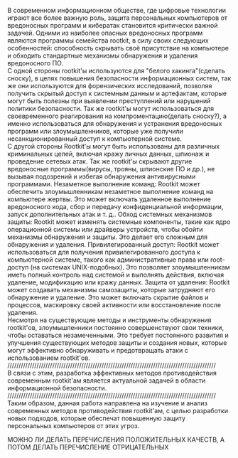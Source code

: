 В современном информационном обществе, где цифровые технологии играют все более важную роль, защита персональных компьютеров от вредоносных программ и кибератак становится критически важной задачей. Одними из наиболее опасных вредоносных программ являются программы семейства rootkit, в силу своих следующих особенностей: способность скрывать своё присутствие на компьютере и обходить стандартные механизмы обнаружения и удаления вредоносного ПО.</br>
С одной стороны rootkit'ы используются для "белого хакинга"(сделать сноску), в целях повышения безопасности информационных систем, так же они используются для форензических исследований, позволяя получить скрытый доступ к системным данным и артефактам, которые могут быть полезны при выявлении преступлений или нарушений политики безопасности. Так же rootkit'ы могут использоваться для своевременного реагирования на компроментацию(делать сноску?), а именно использоваться для обнаружения и устранения вредоносных программ или злоумышленников, которые уже получили несанкционированный доступ к компьютерной системе.</br>
С другой стороны Rootkit'ы могут быть использованы для различных криминальных целей, включая кражу личных данных, шпионаж и проведение сетевых атак. Так же rootkit'ы скрывают другие вредоносные программы(вирусы, трояны, шпионские ПО и др.), не вызывая подозрений и избегая обнаружения антивирусными программами. Незаметное выполнение команд: Rootkit может обеспечить злоумышленникам незаметное выполнение команд на компьютере жертвы. Это может включать удаленное выполнение вредоносного кода, сбор и передачу конфиденциальной информации, запуск дополнительных атак и т. д.. Обход системных механизмов защиты: Rootkit может изменять системные компоненты, такие как ядро операционной системы или драйверы устройств, чтобы обойти механизмы обнаружения и защиты. Это делает его сложным для обнаружения и удаления. Привилегированный доступ: Rootkit может использоваться для получения привилегированного доступа к компьютерной системе, такого как административные права или root-доступ (на системах UNIX-подобных). Это позволяет злоумышленникам иметь полный контроль над системой и выполнять действия, включая удаление, модификацию или кражу данных. Защита от удаления: Rootkit может создавать механизмы самозащиты, которые затрудняют его обнаружение и удаление. Это может включать скрытие файлов и процессов, маскировку своей активности или восстановление после удаления.     
Несмотря на существующие методы и инструменты обнаружения rootkit'ов, злоумышленники постоянно совершенствуют свои техники, чтобы оставаться незамеченными. Это требует постоянного развития и улучшения существующих методов защиты и создания новых, которые могут эффективно обнаруживать и предотвращать атаки с использованием rootkit'ов.</br>
/////////////////////////////////////////////////////////////////////////////////////////////</br>
В связи с этим, разработка эффективных методов противодействия современным rootkit'ам является актуальной задачей в области информационной безопасности.   
/////////////////////////////////////////////////////////////////////////////////////////////</br>
Таким образом, данная работа направлена на изучение и анализ современных методов противодействия rootkit'ам, с целью разработки новых подходов, которые обеспечат повышенную защиту персональных компьютеров от этих угроз.</br>

МОЖНО ЛИ ДЕЛАТЬ ПЕРЕЧИСЛЕНИЯ ПОЛОЖИТЕЛЬНЫХ КАЧЕСТВ, А ПОТОМ ДЕЛАТЬ ПЕРЕЧИСЛЕНИЕ ОТРИЦАТЕЛЬНЫХ